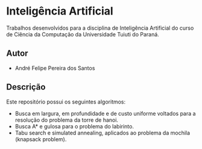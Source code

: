 # Inteligência Artificial

Trabalhos desenvolvidos para a disciplina de Inteligência Artificial do curso
de Ciência da Computação da Universidade Tuiuti do Paraná.

## Autor

- André Felipe Pereira dos Santos

## Descrição

Este repositório possui os seguintes algoritmos:

- Busca em largura, em profundidade e de custo uniforme voltados para a resolução do problema da torre de hanoi.
- Busca A* e gulosa para o problema do labirinto.
- Tabu search e simulated annealing, aplicados ao problema da mochila (knapsack problem).

